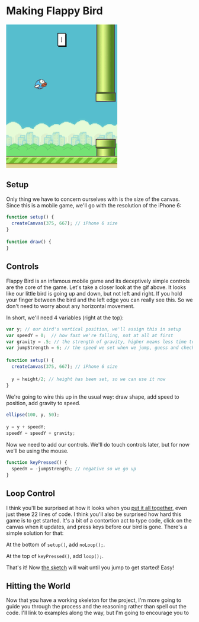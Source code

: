 # Making Flappy Bird

![It's Flappy Bird!](flap.gif)

## Setup

Only thing we have to concern ourselves with is the size of the canvas. Since this is a mobile game, we'll go with the resolution of the iPhone 6:

```Javascript
function setup() {
  createCanvas(375, 667); // iPhone 6 size
}

function draw() {
}
```

## Controls

Flappy Bird is an infamous mobile game and its deceptively simple controls are the core of the game. Let's take a closer look at the gif above. It looks like our little bird is going up and down, but not left and right. If you hold your finger between the bird and the left edge you can really see this. So we don't need to worry about any horizontal movement.

In short, we'll need 4 variables (right at the top):

```Javascript
var y; // our bird's vertical position, we'll assign this in setup
var speedY = 0;  // how fast we're falling, not at all at first
var gravity = .5; // the strength of gravity, higher means less time to react
var jumpStrength = 6; // the speed we set when we jump, guess and check until it feels right

function setup() {
  createCanvas(375, 667); // iPhone 6 size

  y = height/2; // height has been set, so we can use it now
}
```

We're going to wire this up in the usual way: draw shape, add speed to position, add gravity to speed.

```Javascript
ellipse(100, y, 50);

y = y + speedY;
speedY = speedY + gravity;
```

Now we need to add our controls. We'll do touch controls later, but for now we'll be using the mouse.

```Javascript
function keyPressed() {
  speedY = -jumpStrength; // negative so we go up
}
```

## Loop Control

I think you'll be surprised at how it looks when you [put it all together](https://codepen.io/crhallberg/pen/VMYWqP), even just these 22 lines of code. I think you'll also be surprised how hard this game is to get started. It's a bit of a contortion act to type code, click on the canvas when it updates, and press keys before our bird is gone. There's a simple solution for that:

At the bottom of `setup()`, add `noLoop();`.

At the top of `keyPressed()`, add `loop();`.

That's it! Now [the sketch](https://codepen.io/crhallberg/pen/YrPQBZ) will wait until you jump to get started! Easy!

## Hitting the World

Now that you have a working skeleton for the project, I'm more going to guide you through the process and the reasoning rather than spell out the code. I'll link to examples along the way, but I'm going to encourage you to 

